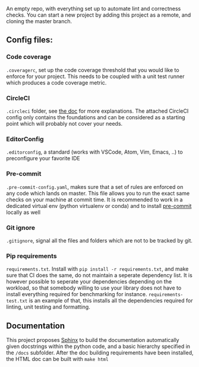 An empty repo, with everything set up to automate lint and correctness checks. You can start a new project by adding this project as a remote, and cloning the master branch.

## Config files:
### Code coverage
`.coveragerc`, set up the code coverage threshold that you would like to enforce for your project. This needs to be coupled with a unit test runner which produces a code coverage metric.

### CircleCI
`.circleci` folder, see [the doc](https://circleci.com/docs/2.0/language-python/) for more explanations. The attached CircleCI config only contains the foundations and can be considered as a starting point which will probably not cover your needs.

### EditorConfig
`.editorconfig`, a standard (works with VSCode, Atom, Vim, Emacs, ..) to preconfigure your favorite IDE

### Pre-commit
`.pre-commit-config.yaml`, makes sure that a set of rules are enforced on any code which lands on master. This file allows you to run the exact same checks on your machine at commit time. It is recommended to work in a dedicated virtual env (python virtualenv or conda) and to install [pre-commit](https://pre-commit.com/) locally as well

### Git ignore
`.gitignore`, signal all the files and folders which are not to be tracked by git.

### Pip requirements
`requirements.txt`. Install with `pip install -r requirements.txt`, and make sure that CI does the same, do not maintain a seperate dependency list. It is however possible to seperate your dependencies depending on the workload, so that somebody willing to use your library does not have to install everything required for benchmarking for instance. `requirements-test.txt` is an example of that, this installs all the dependencies required for linting, unit testing and formatting.


##  Documentation
This project proposes [Sphinx](https://www.sphinx-doc.org/en/master/) to build the documentation automatically given docstrings within the python code, and a basic hierarchy specified in the `/docs` subfolder. After the doc building requirements have been installed, the HTML doc can be built with `make html`